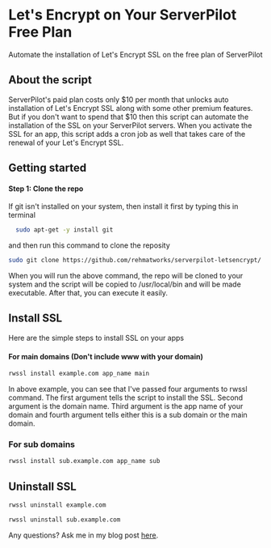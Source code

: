 # Let's Encrypt on Your ServerPilot Free Plan
Automate the installation of Let's Encrypt SSL on the free plan of ServerPilot

## About the script
ServerPilot's paid plan costs only $10 per month that unlocks auto installation of Let's Encrypt SSL along with some other premium features. But if you don't want to spend that $10 then this script can automate the installation of the SSL on your ServerPilot servers. When you activate the SSL for an app, this script adds a cron job as well that takes care of the renewal of your Let's Encrypt SSL.

## Getting started

#### Step 1: Clone the repo
If git isn't installed on your system, then install it first by typing this in terminal
```bash
  sudo apt-get -y install git
```
and then run this command to clone the reposity
```bash
sudo git clone https://github.com/rehmatworks/serverpilot-letsencrypt/ && cd serverpilot-letsencrypt && mv sele.sh /usr/local/bin/rwssl && chmod +x /usr/local/bin/rwssl
```
When you will run the above command, the repo will be cloned to your system and the script will be copied to /usr/local/bin and will be made executable. After that, you can execute it easily.

## Install SSL
Here are the simple steps to install SSL on your apps
#### For main domains (Don't include www with your domain)
```bash
rwssl install example.com app_name main
```
In above example, you can see that I've passed four arguments to rwssl command. The first argument tells the script to install the SSL. Second argument is the domain name. Third argument is the app name of your domain and fourth argument tells either this is a sub domain or the main domain.

### For sub domains
```bash
rwssl install sub.example.com app_name sub
```

## Uninstall SSL
```bash
rwssl uninstall example.com
```
```bash
rwssl uninstall sub.example.com
```
Any questions? Ask me in my blog post [here](https://rehmat.works/install-lets-encrypt-on-the-free-plan-of-serverpilot/).
